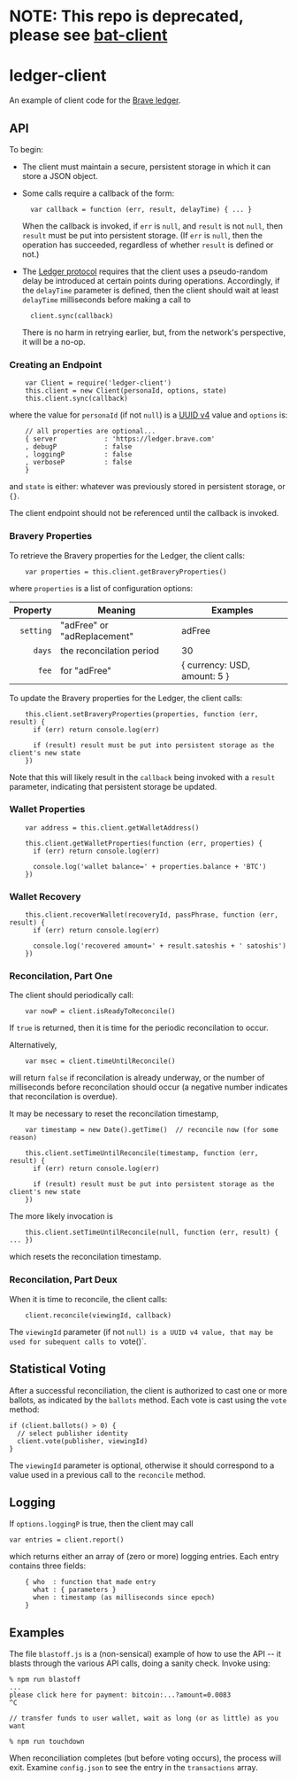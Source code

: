 # NOTE: This repo is deprecated, please see [bat-client](https://github.com/brave-intl/bat-client)
# ledger-client
An example of client code for the [Brave ledger](https://github.com/brave/ledger).

## API

To begin:

- The client must maintain a secure, persistent storage in which it can store a JSON object.

- Some calls require a callback of the form:

        var callback = function (err, result, delayTime) { ... }

    When the callback is invoked,
if `err` is `null`, and `result` is not `null`, then `result` must be put into persistent storage.
(If `err` is `null`,
then the operation has succeeded,
regardless of whether `result` is defined or not.)

- The [Ledger protocol](https://github.com/brave/ledger/tree/master/documentation/Ledger-Principles.md)
requires that the client uses a pseudo-random delay be introduced at certain points during operations.
Accordingly,
if the `delayTime` parameter is defined,
then the client should wait at least `delayTime` milliseconds before making a call to

        client.sync(callback)

    There is no harm in retrying earlier,
but,
from the network's perspective,
it will be a no-op.

### Creating an Endpoint

        var Client = require('ledger-client')
        this.client = new Client(personaId, options, state)
        this.client.sync(callback)

where the value for `personaId` (if not `null`) is a
[UUID v4](https://en.wikipedia.org/wiki/Universally_unique_identifier#Version_4_.28random.29) value and `options` is:

        // all properties are optional...
        { server            : 'https://ledger.brave.com'
        , debugP            : false
        , loggingP          : false
        , verboseP          : false
        }

and `state` is either: whatever was previously stored in persistent storage, or `{}`.

The client endpoint should not be referenced until the callback is invoked.

### Bravery Properties
To retrieve the Bravery properties for the Ledger,
the client calls:

        var properties = this.client.getBraveryProperties()

where `properties` is a list of configuration options:

| Property    | Meaning                     | Examples                     |
|------------:|-----------------------------|------------------------------|
| `setting`   | "adFree" or "adReplacement" | adFree                       |
| `days`      | the reconcilation period    | 30                           |
| `fee`       | for "adFree"                | { currency: USD, amount: 5 } |

To update the Bravery properties for the Ledger,
the client calls:

        this.client.setBraveryProperties(properties, function (err, result) {
          if (err) return console.log(err)

          if (result) result must be put into persistent storage as the client's new state
        })

Note that this will likely result in the `callback` being invoked with a `result` parameter,
indicating that persistent storage be updated.

### Wallet Properties

        var address = this.client.getWalletAddress()

        this.client.getWalletProperties(function (err, properties) {
          if (err) return console.log(err)

          console.log('wallet balance=' + properties.balance + 'BTC')
        })

### Wallet Recovery

        this.client.recoverWallet(recoveryId, passPhrase, function (err, result) {
          if (err) return console.log(err)

          console.log('recovered amount=' + result.satoshis + ' satoshis')
        })

### Reconcilation, Part One
The client should periodically call:

        var nowP = client.isReadyToReconcile()

If `true` is returned,
then it is time for the periodic reconcilation to occur.

Alternatively,

        var msec = client.timeUntilReconcile()

will return `false` if reconcilation is already underway,
or the number of milliseconds before reconcilation should occur
(a negative number indicates that reconcilation is overdue).

It may be necessary to reset the reconcilation timestamp,

        var timestamp = new Date().getTime()  // reconcile now (for some reason)

        this.client.setTimeUntilReconcile(timestamp, function (err, result) {
          if (err) return console.log(err)

          if (result) result must be put into persistent storage as the client's new state
        })

The more likely invocation is

        this.client.setTimeUntilReconcile(null, function (err, result) { ... })

which resets the reconcilation timestamp.

### Reconcilation, Part Deux
When it is time to reconcile,
the client calls:

        client.reconcile(viewingId, callback)

The `viewingId` parameter (if not `null) is a UUID v4 value,
that may be used for subequent calls to `vote()`.

## Statistical Voting
After a successful reconciliation,
the client is authorized to cast one or more ballots,
as indicated by the `ballots` method.
Each vote is cast using the `vote` method:

    if (client.ballots() > 0) {
      // select publisher identity
      client.vote(publisher, viewingId)
    }

The `viewingId` parameter is optional,
otherwise it should correspond to a value used in a previous call to the `reconcile` method.

## Logging
If `options.loggingP` is true,
then the client may call

    var entries = client.report()

which returns either an array of (zero or more) logging entries.
Each entry contains three fields:

        { who  : function that made entry
          what : { parameters }
          when : timestamp (as milliseconds since epoch)
        }

## Examples
The file `blastoff.js` is a (non-sensical) example of how to use the API --
it blasts through the various API calls,
doing a sanity check.
Invoke using:

    % npm run blastoff
    ...
    please click here for payment: bitcoin:...?amount=0.0083
    ^C

    // transfer funds to user wallet, wait as long (or as little) as you want

    % npm run touchdown

When reconciliation completes (but before voting occurs), the process will exit.
Examine `config.json` to see the entry in the `transactions` array.
